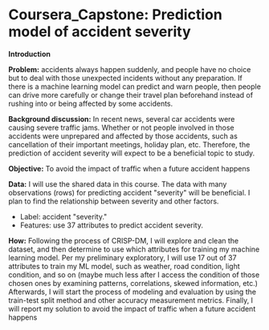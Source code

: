 # Coursera_Capstone: Prediction model of accident severity

<b>Introduction</b>

<b>Problem:</b>  accidents always happen suddenly, and people have no choice but to deal with those unexpected incidents without any preparation.  If there is a machine learning model can predict and warn people, then people can drive more carefully or change their travel plan beforehand instead of rushing into or being affected by some accidents.  

<b>Background discussion:</b>  In recent news, several car accidents were causing severe traffic jams.  Whether or not people involved in those accidents were unprepared and affected by those accidents, such as cancellation of their important meetings, holiday plan, etc. Therefore,  the prediction of accident severity will expect to be a beneficial topic to study.

<b>Objective:</b>  To avoid the impact of traffic when a future accident happens

<b>Data:</b> I will use the shared data in this course.  The data with many observations (rows) for predicting accident "severity" will be beneficial.  I plan to find the relationship between severity and other factors.
* Label: accident "severity."
* Features: use 37 attributes to predict accident severity.

<b>How:</b>  Following the process of CRISP-DM, I will explore and clean the dataset, and then determine to use which attributes for training my machine learning model.  Per my preliminary exploratory, I will use 17 out of 37 attributes to train my ML model, such as weather, road condition, light condition, and so on (maybe much less after I access the condition of those chosen ones by examining patterns, correlations, skewed information, etc.) Afterwards, I will start the process of modeling and evaluation by using the train-test split method and other accuracy measurement metrics.   Finally, I will report my solution to avoid the impact of traffic when a future accident happens
